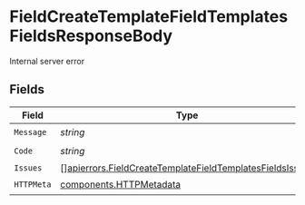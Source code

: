 # FieldCreateTemplateFieldTemplatesFieldsResponseBody

Internal server error


## Fields

| Field                                                                                                                                | Type                                                                                                                                 | Required                                                                                                                             | Description                                                                                                                          |
| ------------------------------------------------------------------------------------------------------------------------------------ | ------------------------------------------------------------------------------------------------------------------------------------ | ------------------------------------------------------------------------------------------------------------------------------------ | ------------------------------------------------------------------------------------------------------------------------------------ |
| `Message`                                                                                                                            | *string*                                                                                                                             | :heavy_check_mark:                                                                                                                   | N/A                                                                                                                                  |
| `Code`                                                                                                                               | *string*                                                                                                                             | :heavy_check_mark:                                                                                                                   | N/A                                                                                                                                  |
| `Issues`                                                                                                                             | [][apierrors.FieldCreateTemplateFieldTemplatesFieldsIssues](../../models/apierrors/fieldcreatetemplatefieldtemplatesfieldsissues.md) | :heavy_minus_sign:                                                                                                                   | N/A                                                                                                                                  |
| `HTTPMeta`                                                                                                                           | [components.HTTPMetadata](../../models/components/httpmetadata.md)                                                                   | :heavy_check_mark:                                                                                                                   | N/A                                                                                                                                  |